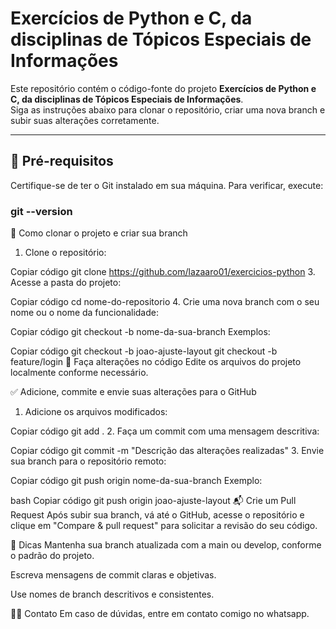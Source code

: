 # Exercícios de Python e C, da disciplinas de Tópicos Especiais de Informações

Este repositório contém o código-fonte do projeto **Exercícios de Python e C, da disciplinas de Tópicos Especiais de Informações**.  
Siga as instruções abaixo para clonar o repositório, criar uma nova branch e subir suas alterações corretamente.

---

## 🧭 Pré-requisitos

Certifique-se de ter o Git instalado em sua máquina. Para verificar, execute:

### git --version

🚀 Como clonar o projeto e criar sua branch
1. Clone o repositório:
   
Copiar código
git clone https://github.com/lazaaro01/exercicios-python
3. Acesse a pasta do projeto:

Copiar código
cd nome-do-repositorio
4. Crie uma nova branch com o seu nome ou o nome da funcionalidade:

Copiar código
git checkout -b nome-da-sua-branch
Exemplos:


Copiar código
git checkout -b joao-ajuste-layout
git checkout -b feature/login
💾 Faça alterações no código
Edite os arquivos do projeto localmente conforme necessário.

✅ Adicione, commite e envie suas alterações para o GitHub
1. Adicione os arquivos modificados:

Copiar código
git add .
2. Faça um commit com uma mensagem descritiva:

Copiar código
git commit -m "Descrição das alterações realizadas"
3. Envie sua branch para o repositório remoto:

Copiar código
git push origin nome-da-sua-branch
Exemplo:

bash
Copiar código
git push origin joao-ajuste-layout
📬 Crie um Pull Request
Após subir sua branch, vá até o GitHub, acesse o repositório e clique em "Compare & pull request" para solicitar a revisão do seu código.

📌 Dicas
Mantenha sua branch atualizada com a main ou develop, conforme o padrão do projeto.

Escreva mensagens de commit claras e objetivas.

Use nomes de branch descritivos e consistentes.

🧑‍💻 Contato
Em caso de dúvidas, entre em contato comigo no whatsapp.

